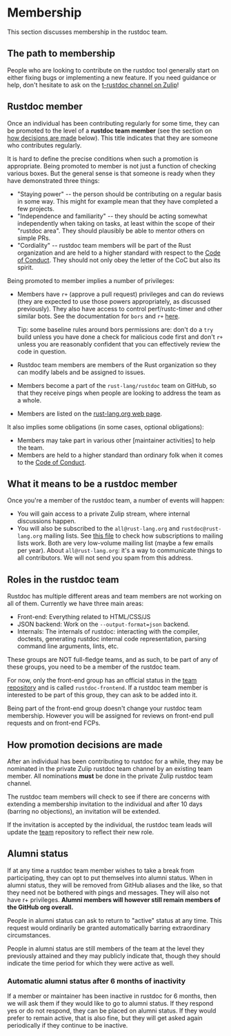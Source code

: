 # Membership
This section discusses membership in the rustdoc team.

## The path to membership

People who are looking to contribute on the rustdoc tool generally start on either fixing bugs
or implementing a new feature. If you need guidance or help, don't hesitate to ask on the
[t-rustdoc channel on Zulip](https://rust-lang.zulipchat.com/#narrow/channel/266220-t-rustdoc)!

## Rustdoc member
Once an individual has been contributing regularly for some time, they can be promoted to the
level of a **rustdoc team member** (see the section on [how decisions are made][hdam] below).
This title indicates that they are someone who contributes regularly.

It is hard to define the precise conditions when such a promotion is appropriate. Being promoted
to member is not just a function of checking various boxes. But the general sense is that someone
is ready when they have demonstrated three things:

- "Staying power" -- the person should be contributing on a regular basis in some way. This might
  for example mean that they have completed a few projects.
- "Independence and familiarity" -- they should be acting somewhat independently when taking on
  tasks, at least within the scope of their "rustdoc area". They should plausibly be able to mentor
  others on simple PRs.
- "Cordiality" -- rustdoc team members will be part of the Rust organization and are held to a
  higher standard with respect to the [Code of Conduct][CoC]. They should not only obey the
  letter of the CoC but also its spirit.

[CoC]: https://www.rust-lang.org/policies/code-of-conduct

Being promoted to member implies a number of privileges:

- Members have `r+` (approve a pull request) privileges and can do reviews (they are expected to
  use those powers appropriately, as discussed previously). They also have access to control
  perf/rustc-timer and other similar bots. See the documentation for `bors` and `r+`
  [here](https://rustc-dev-guide.rust-lang.org/contributing.html#r-1).

  Tip: some baseline rules around bors permissions are: don't do a `try` build unless you have
  done a check for malicious code first and don't `r+` unless you are reasonably confident that
  you can effectively review the code in question.
- Rustdoc team members are members of the Rust organization so they can modify labels and be
  assigned to issues.
- Members become a part of the `rust-lang/rustdoc` team on GitHub, so that they receive pings
  when people are looking to address the team as a whole.
- Members are listed on the [rust-lang.org web page].

It also implies some obligations (in some cases, optional obligations):

- Members may take part in various other [maintainer activities] to help the team.
- Members are held to a higher standard than ordinary folk when it comes to the [Code of
  Conduct][CoC].

[rust-lang.org web page]: https://www.rust-lang.org/governance/teams/dev-tools#team-rustdoc

## What it means to be a rustdoc member
Once you're a member of the rustdoc team, a number of events will happen:

- You will gain access to a private Zulip stream, where internal discussions happen.
- You will also be subscribed to the `all@rust-lang.org` and `rustdoc@rust-lang.org` mailing lists.
  See [this file](https://github.com/rust-lang/team/blob/HEAD/teams/all.toml) to check how
  subscriptions to mailing lists work. Both are very low-volume mailing list (maybe a few emails per
  year). About `all@rust-lang.org`: it's a way to communicate things to all contributors. We will
  not send you spam from this address.

## Roles in the rustdoc team

Rustdoc has multiple different areas and team members are not working on all of them. Currently
we have three main areas:

- Front-end: Everything related to HTML/CSS/JS
- JSON backend: Work on the `--output-format=json` backend.
- Internals: The internals of rustdoc: interacting with the compiler, doctests, generating
  rustdoc internal code representation, parsing command line arguments, lints, etc.

These groups are NOT full-fledge teams, and as such, to be part of any of these groups, you need to
be a member of the rustdoc team.

For now, only the front-end group has an official status in the
[team repository](https://github.com/rust-lang/team) and is called `rustdoc-frontend`. If a rustdoc
team member is interested to be part of this group, they can ask to be added into it.

Being part of the front-end group doesn't change your rustdoc team membership. However
you will be assigned for reviews on front-end pull requests and on front-end FCPs.

## How promotion decisions are made
[hdam]: #how-promotion-decisions-are-made

After an individual has been contributing to rustdoc for a while, they may be nominated in the
private Zulip rustdoc team channel by an existing team member. All nominations **must** be done in
the private Zulip rustdoc team channel.

The rustdoc team members will check to see if there are concerns with extending a membership
invitation to the individual and after 10 days (barring no objections), an invitation will be
extended.

If the invitation is accepted by the individual, the rustdoc team leads will update the [team]
repository to reflect their new role.

## Alumni status
If at any time a rustdoc team member wishes to take a break from participating, they can opt to put
themselves into alumni status. When in alumni status, they will be removed from
GitHub aliases and the like, so that they need not be bothered with pings and messages. They will
also not have r+ privileges. **Alumni members will however still remain members of the GitHub
org overall.**

People in alumni status can ask to return to "active" status at any time. This request would
ordinarily be granted automatically barring extraordinary circumstances.

People in alumni status are still members of the team at the level they previously attained and
they may publicly indicate that, though they should indicate the time period for which they were
active as well.

### Automatic alumni status after 6 months of inactivity
If a member or maintainer has been inactive in rustdoc for 6 months, then we will ask them if
they would like to go to alumni status. If they respond yes or do not respond, they can be placed on
alumni status. If they would prefer to remain active, that is also fine, but they will get asked
again periodically if they continue to be inactive.

[team]: https://github.com/rust-lang/team
